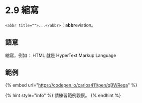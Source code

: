 # 2.9 縮寫

`<abbr title="">...</abbr>`：**abbr**eviation。

## 語意

縮寫，例如： HTML 就是 HyperText Markup Language

## 範例

{% embed url="https://codepen.io/carlos411/pen/qBWRega" %}

{% hint style="info" %}
請練習範例觀察。
{% endhint %}

